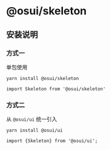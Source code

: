 # @osui/skeleton

## 安装说明

### 方式一

单包使用

```
yarn install @osui/skeleton
```

```
import Skeleton from '@osui/skeleton'
```

### 方式二

从 `@osui/ui` 统一引入

```
yarn install @osui/ui
```

```
import {Skeleton} from '@osui/ui';
```



